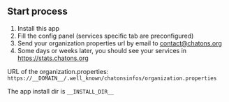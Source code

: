## Start process

1. Install this app
2. Fill the config panel (services specific tab are preconfigured)
3. Send your organization properties url by email to contact@chatons.org
4. Some days or weeks later, you should see your services in https://stats.chatons.org

URL of the organization.properties: `https://__DOMAIN__/.well_known/chatonsinfos/organization.properties`

The app install dir is `__INSTALL_DIR__`
